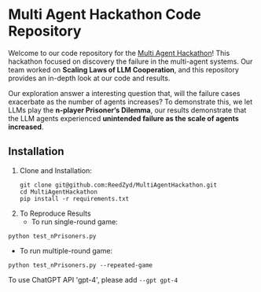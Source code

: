 # Multi Agent Hackathon Code Repository

Welcome to our code repository for the [Multi Agent Hackathon](https://alignmentjam.com/jam/multiagent)! This hackathon focused on discovery the failure in the multi-agent systems. Our team worked on **Scaling Laws of LLM Cooperation**, and this repository provides an in-depth look at our code and results.

Our exploration answer a interesting question that, will the failure cases exacerbate as the number of agents increases? 
To demonstrate this, we let LLMs play the **n-player Prisoner‘s Dilemma**, our results demonstrate that the LLM agents experienced **unintended failure as the scale of agents increased**. 



## Installation

1. Clone and Installation:
   ```shell
   git clone git@github.com:ReedZyd/MultiAgentHackathon.git
   cd MultiAgentHackathon
   pip install -r requirements.txt

   ```
2. To Reproduce Results
   - To run single-round game:
  ```shell
  python test_nPrisoners.py
  ```
   - To run multiple-round game:
  ```shell
  python test_nPrisoners.py --repeated-game
  ```
  To use ChatGPT API 'gpt-4', please add `--gpt gpt-4`